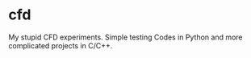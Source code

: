 # cfd
My stupid CFD experiments. Simple testing Codes in Python and more complicated projects in C/C++.
